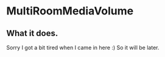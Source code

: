 # MultiRoomMediaVolume

## What it does.
Sorry I got a bit tired when I came in here :)
So it will be later.
